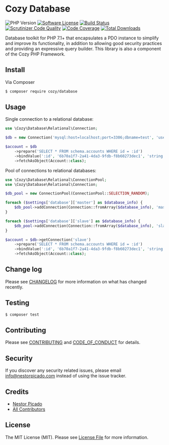 # Cozy Database

![PHP Version](https://img.shields.io/badge/php_version-7.1%2B-brightgreen.svg?longCache=true&style=flat-square)
[![Software License](https://img.shields.io/badge/license-MIT-brightgreen.svg?style=flat-square)](LICENSE.md)
[![Build Status](https://scrutinizer-ci.com/g/cozyframework/database/badges/build.png?b=v0.1)](https://scrutinizer-ci.com/g/cozyframework/database/build-status/v0.1)
[![Scrutinizer Code Quality](https://scrutinizer-ci.com/g/cozyframework/database/badges/quality-score.png?b=v0.1)](https://scrutinizer-ci.com/g/cozyframework/database/?branch=v0.1)
[![Code Coverage](https://scrutinizer-ci.com/g/cozyframework/database/badges/coverage.png?b=v0.1)](https://scrutinizer-ci.com/g/cozyframework/database/?branch=v0.1)
[![Total Downloads](https://img.shields.io/packagist/dt/cozy/database.svg?style=flat-square)](https://packagist.org/packages/cozy/database)


Database toolkit for PHP 7.1+ that encapsulates a PDO instance to simplify and improve its functionality, in addition
to allowing good security practices and providing an expressive query builder. This library is also a component of the
Cozy PHP Framework.

## Install

Via Composer

``` bash
$ composer require cozy/database
```

## Usage

Single connection to a relational database:

``` php
use \Cozy\Database\Relational\Connection;

$db = new Connection('mysql:host=localhost;port=3306;dbname=test', 'user', 'password');

$account = $db
    ->prepare('SELECT * FROM schema.accounts WHERE id = :id')
    ->bindValue(':id', '6b70a1f7-2a41-4da3-9fdb-f8b60273dec1', 'string')
    ->fetchAsObject(Account::class);
```

Pool of connections to relational databases:

``` php
use \Cozy\Database\Relational\ConnectionPool;
use \Cozy\Database\Relational\Connection;

$db_pool = new ConnectionPool(ConnectionPool::SELECTION_RANDOM);

foreach ($settings['database']['master'] as $database_info) {
    $db_pool->addConnection(Connection::fromArray($database_info), 'master');
}

foreach ($settings['database']['slave'] as $database_info) {
    $db_pool->addConnection(Connection::fromArray($database_info), 'slave');
}

$account = $db->getConnection('slave')
    ->prepare('SELECT * FROM schema.accounts WHERE id = :id')
    ->bindValue(':id', '6b70a1f7-2a41-4da3-9fdb-f8b60273dec1', 'string')
    ->fetchAsObject(Account::class);
```

## Change log

Please see [CHANGELOG](CHANGELOG.md) for more information on what has changed recently.

## Testing

``` bash
$ composer test
```

## Contributing

Please see [CONTRIBUTING](CONTRIBUTING.md) and [CODE_OF_CONDUCT](CODE_OF_CONDUCT.md) for details.

## Security

If you discover any security related issues, please email info@nestorpicado.com instead of using the issue tracker.

## Credits

- [Nestor Picado][link-author]
- [All Contributors][link-contributors]

## License

The MIT License (MIT). Please see [License File](LICENSE.md) for more information.

[link-author]: https://github.com/npicado
[link-contributors]: ../../contributors
